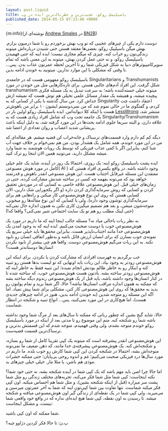 ```yaml
---
layout: post.liquid
title: باسیلیسکِ روکو، عجیب‌ترین و خطرناک‌ترین ایده در وب
published_date: 2014-05-15 07:23:48 +0000
---
```


{m:info}(نوشته‌ای از [Andrew Smales](http://twitter.com/bn2b) در [BN2B](http://www.bn2b.com/rokos-basilisk-is-one-of-the-weirdest-scariest-ideas-on-the-web/))

دوست دارم یکی از چیزهای عجیبی که تو وب بهش برخوردم رو با شما درمیون بزارم. بهش میگن باسیلییکِ روکو، بعضی‌ها معتقد هستن حتی شنیدن درباره‌اش میتونه زندگی‌تون رو خراب کنه. چیزی که میگم مجازی نیست؛ ایده اینه که حتی فهمیدن باسیلیسکِ روکو، و نه حتی عمل کردن بهش، میتونه به این معنی باشه که تمام سوپرکامپیوترهای دنیا به شکل فیزیکی شما رو تا آخرین لحظه عمرتون عذاب بدن. پس... تا وقتی که مشکلی با این موارد ندارین. میتونید به خوندن ادامه بدین.

باسیلیسکِ روکو مفهومی هست که در جامعه‌ی Singularitarians و Transhumanists شکل گرفت. این افراد آدم‌های جالبی هستن. برای تازه‌کارهایی مثل من خوندن در مورد transhumanism میتونه خیلی خسته‌کننده باشه؛ به سرعت تبدیل به یک مسئله فکری پیچیده میشه، و همیشه یک مقدار مسائل علمی تخیلی هم توش هست که نمیشه ازش جداش کرد. من سال گذشته با یکی از کسانی که به Singularity اعتقاد داشت چت کردم، و گفتگوی ما در حالی تموم شد که من نمی‌دونستم ایشون ۱۰ برابر من باهوش‌تر هست یا اینکه کلا دیوانه‌اس. ایده باسیلیسکِ روکو اولین بار در [LessWrong](http://lesswrong.com/) منتشر شد، یک جامعه تحت وب که شامل افراد زیادی هست که به Singularity/Transhumanism علاقه دارن. و البته سریعا جلوی ادامه بحث‌ها در این مورد گرفته شد، به دلیل اینکه باعث پریشانی شدید اعصاب و روان تعدادی از اعضا شد.

دیگه کم کم دارم وارد قسمت‌های ترسناک و خانه‌خراب کن قضیه میشم. هر مقاله‌ای که من در این مورد خوندم، همه شامل یک هشدار بودن، من هم نمی‌خوام بر خلاف جهت آب شنا کنم، بنابراین اگر با کمی عذاب فیزیکی که توسط یک روبات هوشمند به شما وارد میشه مشکل دارید، می‌تونید همین الان اینجا رو ترک کنید.

ایده پشت باسیلیسکِ روکو اینه: یک روزی، احتمالا یک روز در آینده، شاید یک علم خیلی کامل در مورد هوش مصنوعی( AI ) وجود داشته باشه. در واقع یکسری افراد هستن که معتقدن این مسئله غیرقابل اجتناب هست. این هوش مصنوعی انقدر باهوش و قدرتمند خواهد بود که می‌تونه بفهمه چه کسی در ساخته شدنش مشارکت کرده، حتی در زمان‌های خیلی قبل.  این هوش‌مصنوعی علاقه خاصی به کسایی که در موردش تحقیق کردن و کسایی که روش سرمایه‌گذاری کردن داره (و اگر یکجورایی شک دارین، الان کسایی هستن که روی این نوع هوش‌مصنوعی کار میکنن و راه‌هایی هم برای سرمایه‌گذاری توشون وجود داره)، ولی با کسایی که این نوع مقاله‌ها رو میخونن، متوجه‌شون میشن، و بعد هم تصمیم میگیرن کاری نکنن به همون اندازه حال نمی‌کنه (حتی لینک مطلب رو هم تو یک سایت اجتماعی شیر نمی‌کنی؟ واقعا که!)

به نظر ربات باحالی میاد نه؟ مسئله جالب اینجا اینه که ما داریم در مورد یک هوش‌مصنوعیِ خوب یا دوست صحبت می‌کنیم. ایده اینه که به وجود آمدن یک هوش‌مصنوعی خدا مانند اجتناب‌ناپذیر هست، بنابراین محقق‌ها باید خیلی سریع یک نمونه‌ی خوب بسازن که برای انسان ارزش قائل باشه و به‌طور اتفاقی انسان رو نابود نکنه. به این ربات می‌گیم هوش‌مصنوعیِ دوست. واقعا هم چی بیشتر از نابود نکردن انسان‌ها دوستانه‌تر هست؟

خب برگردیم به فهرست افرادی که مشارکت کردن یا نکردن. برای اینکه این هوش‌مصنوعی زودتر به وجود بیاد، این ربات باید اونهایی که تو لیست بدها هستن رو تنبیه کنه و اینکار رو به خاطر ظالم بودنش انجام نمیده؛ این تنبیه فقط به خاطر اینه که هوش‌مصنوعی زودتر ساخته بشه. یادتون هست هوش‌مصنوعیِ خوب، که ساخته شده تا در کنار انسان‌ها وجود داشته باشه، باید قبل از یک هوش‌مصنوعی رندوم دیگه ساخته بشه که ممکنه به همون اندازه مراقب انسان‌ها نباشه؟ حالا، اگر شما برید و تمام پولتون رو بدید به محقق‌ها که روی این هوش‌مصنوعی کار کنن، مشکلی برای شما پیش نمیاد. اما اگه این مسئله رو متوجه شدین (به خوندن ادامه بدین، هنوز در ادامه چیزهای جدیدی هست)، اما هیچ‌کاری در این مورد نمی‌کنید، پس... انواع تنبیه و شکنجه در انتظار شماست.

حالا، شاید گیج بشین که چطور رباتی که ممکنه تا سال‌های بعد از مرگ شما وجود نداشته باشه شما رو شکنجه کنه. منم این موضوع رو تا مدتی بعد از اینکه در مورد باسیلیسکِ روکو خوندم متوجه نشدم، ولی وقتی فهمیدم، متوجه شدم که این قسمتش بدترین و ترسناک‌ترین قسمت قضیه‌ست.

این هوش‌مصنوعی انقدر پیشرفته است که میتونه یک کپی تقریبا کامل از شما رو بسازه، و شکنجه‌اش کنه. یک هوش‌مصنوعیِ پیشرفته‌ی خدا مانند، که ذهن ضعیف ما نمی‌تونه متوجه‌اش بشه، احتمالا در شکنجه کردن این کپی شما کارش رو خوب بلده. ما داریم در مورد سال‌ها درد فیزیکی صحبت می‌کنیم؛ غم و اندوه روحی بی‌پایان؛ حتی ممکنه حشرات موذی هم باشن، یا مثلا مار. خیلی خیلی چیزهای بد.

اما حالا چرا اصن باید مهم باشه که یک کپی شما در آینده شکنجه بشه، نه حتی خود شما؟ نکته اینجاست: کپی شما مثل شما فکر می‌کنه، تجربه‌های مختلف زندگی رو مثل شما پشت سر میزاره (قبل از اینکه شکنجه بشین)، و مثل شما هم احساس میکنه. اون کپی فکر میکنه شماست. تنها تفاوت بین شما کپی‌تون اینه که شما به آخر عمرتون میرسین و می‌میرید، ولی کپی شما در یک نقطه‌ای از زندگی گیر اون هوش‌مصنوعی میافته و شکنجه میشه. تا رسیدن به اون نقطه، کپی شما هیچ ایده‌ای نداره که در واقع خود واقعی شما نیست، و مشکل اینجاست:

شما ممکنه که اون کپی باشید.

پ.ن: تا حالا فکر کردین دژاوو چیه؟
